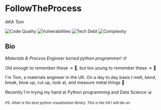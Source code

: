# FollowTheProcess

*AKA Tom*

![Code Quality](https://img.shields.io/badge/code%20quality-He%20tries%20his%20best-brightgreen)
![Vulnerabilities](https://img.shields.io/badge/vulnerabilities-spiders%20and%20javascript-red)
![Tech Debt](https://img.shields.io/badge/tech%20debt-university-orange)
![Complexity](https://img.shields.io/badge/complexity-enthusiastic%20amateur-blue)

## Bio

*Materials & Process Engineer turned python programmer! :nerd_face:*

Old enough to remember these -> :vhs:, but too young to remember these -> :fax:

I'm Tom, a materials engineer in the UK. On a day to day basis I melt, bend, break, blow up, cut up, look at, and measure metal things :microscope:

Recently I'm trying my hand at Python programming and Data Science :bar_chart:

<p><small><i> PS. Altair is the best python visualisation library. This is the hill I will die on.</i></small></p><small></small>
